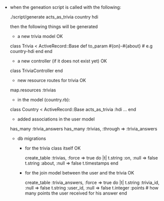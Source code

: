 * when the geneation script is called with the following:

  ./script/generate acts_as_trivia country hdi

  then the following things will be generated
  
  * a new trivia model OK
  
  class Trivia < ActiveRecord::Base
    def to\_param
      #{on}-#{about} # e.g country-hdi
    end
  end

  * a new controller (if it does not exist yet) OK
  
  class TriviaController
  end

  * new resource routes for trivia OK
  
  map.resources :trivias
  
  * in the model (country.rb):

  class Country < ActiveRecord::Base
    acts_as_trivia :hdi
    ...
  end
  
  * added associations in the user model
  
  has_many :trivia_answers
  has_many :trivias, :through => :trivia_answers
  <!-- has_many :correct_trivia_answers, :through => :trivia_answers, :condition => { "state = ?", 'correct' }   -->
  
  * db migrations
  
    * for the trivia class itself OK
    
      create_table :trivias, :force => true do |t|
        t.string  :on, :null => false
        t.string  :about, :null => false
        t.timestamps
      end
  
    * for the join model between the user and the trivia OK
    
      create_table :trivia_answers, :force => true do |t|
        t.string  :trivia_id, :null => false
        t.string  :user_id, :null => false
        t.integer :points # how many points the user received for his answer
      end
    